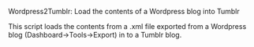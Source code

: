 Wordpress2Tumblr: Load the contents of a Wordpress blog into Tumblr

This script loads the contents from a .xml file exported
from a Wordpress blog (Dashboard->Tools->Export) in to a
Tumblr blog.


